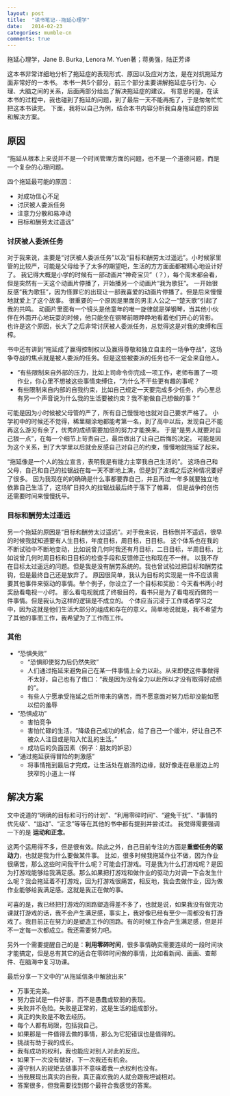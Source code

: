 ```yaml
---
layout: post
title:  "读书笔记--拖延心理学"
date:   2014-02-23
categories: mumble-cn
comments: true
---
```

 
拖延心理学，Jane B. Burka, Lenora M. Yuen著；蒋勇强，陆正芳译
 
这本书非常详细地分析了拖延症的表现形式、原因以及应对方法，是在对抗拖延方面非常好的一本书。
本书一共5个部分，前三个部分主要讲解拖延症与行为、心理、大脑之间的关系，后面两部分给出了解决拖延症的建议。
有意思的是，在读本书的过程中，我也碰到了拖延的问题，到了最后一天不能再拖了，于是匆匆忙忙把这本书读完。
下面，我将以自己为例，结合本书内容分析我自身拖延症的原因和解决方案。

## 原因
 
“拖延从根本上来说并不是一个时间管理方面的问题，也不是一个道德问题，而是一个复杂的心理问题。
 
四个拖延最可能的原因：

- 对成功信心不足
- 讨厌被人委派任务
- 注意力分散和易冲动
- 目标和酬劳太过遥远”

### 讨厌被人委派任务
对于我来说，主要是“讨厌被人委派任务”以及“目标和酬劳太过遥远”。小时候家里管的比较严，可能是父母给予了太多的期望吧，生活的方方面面都被精心地设计好了。
我记得大概是小学的时候有一部动画片“神奇宝贝”（？），每个周末都会看，但是突然有一天这个动画片停播了，开始播另一个动画片“我为歌狂”。
一开始很反感“我为歌狂”，因为怪罪它的出现让一部我喜爱的动画片停播了。但是后来慢慢地就爱上了这个故事。
很重要的一个原因是里面的男主人公之一“楚天歌”引起了我的共鸣。
动画片里面有一个镜头是他童年的唯一旋律就是弹钢琴，当其他小伙伴在外面开心地玩耍的时候，他只能坐在钢琴前眼睁睁地看着他们开心的背影。
也许是这个原因，长大了之后非常讨厌被人委派任务，总觉得这是对我的束缚和压榨。

书中还有讲到“拖延成了赢得控制权以及赢得尊敬和独立自主的一场争夺战”，这场争夺战的焦点就是被人委派的任务。但是这些被委派的任务也不一定全来自他人。
- “有些限制来自外部的压力，比如上司命令你完成一项工作，老师布置了一项作业，你心里不想被这些事情束缚住，“为什么不干些更有趣的事呢？
- 有些限制来自内部的自我约束，比如自己规定一天要完成多少任务，内心里总有另一个声音说为什么我的生活要被约束？我不能做自己想做的事？”

可能是因为小时候被父母管的严了，所有自己慢慢地也就对自己要求严格了。
小学初中的时候还不觉得，稀里糊涂地都能考第一名，到了高中以后，发现自己不能再这么游刃有余了，优秀的成绩需要加倍的努力才能换来。
于是“是男人就要对自己狠一点”，在每一个细节上苛责自己，最后做出了让自己后悔的决定。
可能是因为这个关系，到了大学里以后就会反感自己对自己的约束，慢慢地就拖延了起来。
 
“拖延像是一个人的独立宣言，表明我是有能力主宰我自己生活的”。
这场自己和父母，自己和自己的拉锯战在每一天不断地上演，但是到了波城之后这种情况要好了很多。
因为我现在的的确确是什么事都要靠自己，并且再过一年多就要独立地依靠自己生活了，这场旷日持久的拉锯战最后终于落下了帷幕，
但是战争的创伤还需要时间来慢慢抚平。

### 目标和酬劳太过遥远
另一个拖延的原因是“目标和酬劳太过遥远”。对于我来说，目标倒并不遥远，很早的时候我就知道要有人生目标，年度目标，周目标，日目标。
这个体系也在我的不断试验中不断地变动，比如说曾几何时我还有月目标，二日目标，半周目标，比如说曾几何时周目标和日目标的检查手段和反馈修正也和现在不一样。
以我不存在目标太过遥远的问题。但是我是没有酬劳系统的。我也曾试验过把目标和酬劳挂钩，但是最终自己还是放弃了。
原因很简单，我认为目标的实现是一件不应该需要其他事件来驱动的事情。举个例子，你设立了一个目标和奖励：今天看书两小时奖励看电视一小时。
那么看电视就成了终极目的，看书只是为了看电视而做的一件事情。但是我认为这样的逻辑是不成立的。
个体应当沉浸于工作或者学习之中，因为这就是他们生活大部分的组成和存在的意义。简单地说就是，我不希望为了其他的事而工作，我希望为了工作而工作。

### 其他 

- “恐惧失败”
  - “恐惧即使努力后仍然失败”
  - 人们通过拖延来避免自己在某一件事情上全力以赴。从来即使这件事做得不太好，自己也有了借口：“我是因为没有全力以赴所以才没有取得好成绩的”。
  - 有些人宁愿承受拖延之后所带来的痛苦，而不愿意面对努力后却没能如愿以偿的羞辱
- “恐惧成功”
  - 害怕竞争
  - 害怕忙碌的生活，“降级自己成功的机会，给了自己一个缓冲，好让自己不被众人注目或是陷入忙乱的生活。”
  - 成功后的负面因素（例子：朋友的妒忌）
- “通过拖延获得冒险的刺激感”
  - 将事情拖到最后才完成，让生活处在崩溃的边缘，就好像走在悬崖边上的狭窄的小道上一样
 
## 解决方案
文中说道的“明确的目标和可行的计划”、“利用零碎时间”、“避免干扰”、“事情的优先级”、“运动”、“正念”等等在其他的书中都有提到并尝试过。
我觉得需要强调一下的是
**运动和正念**。

这两个运用得不多，但是很有效。除此之外，自己目前专注的方面是**重塑任务的驱动力**，也就是我为什么要做某件事。
比如，很多时候我拖延作业不做，因为作业很痛苦，那么这些时间我干什么呢？可能会打游戏。可是我为什么打游戏呢？是因为打游戏能够给我满足感。那么如果把打游戏和做作业的驱动力对调一下会发生什么呢？我会拖延着不打游戏，因为打游戏很痛苦，相反地，我会去做作业，因为做作业能够给我满足感。这就是我正在做的事。
 
可喜的是，我已经把打游戏的回路塑造得差不多了，也就是说，如果我没有做完功课就打游戏的话，我不会产生满足感，事实上，我好像已经有至少一周都没有打游戏了。我目前正在努力的是塑造工作的回路。有的时候工作会产生满足感，但是并不一定每一次都成立。我还需要努力吧。
 
另外一个需要提醒自己的是：**利用零碎时间**，很多事情确实需要连续的一段时间块才能搞定，但是总有其它的适合在零碎时间做的事情，比如看新闻、画画、查邮件、在脑海中复习功课。
 
最后分享一下文中的“从拖延信条中解放出来”
- 万事无完美。
- 努力尝试是一件好事，而不是愚蠢或软弱的表现。
- 失败并不危险。失败是正常的，这是生活的组成部分。
- 真正的失败是不敢去经历。
- 每个人都有局限，包括我自己。
- 如果那是一件值得去做的事情，那么为它犯错误也是值得的。
- 挑战有助于我的成长。
- 我有成功的权利，我也能应对别人对此的反应。
- 如果下一次没有做好，下一次我还有机会。
- 遵守别人的规矩去做事并不意味着我一点权利也没有。
- 当我展现出真实的自我，真正喜欢我的人就会跟我坦诚相对。
- 答案很多，但我需要找到那个最符合我感觉的答案。
